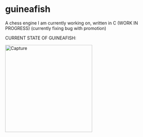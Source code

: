 # guineafish
A chess engine I am currently working on, written in C (WORK IN PROGRESS) (currently fixing bug with promotion)


CURRENT STATE OF GUINEAFISH:



<img width="280" alt="Capture" src="https://user-images.githubusercontent.com/85965318/201218460-d19b6b4f-8b99-4325-a2aa-9db8e9a76ae0.PNG">

